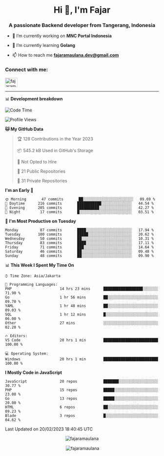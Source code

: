 <h1 align="center">Hi 👋, I'm Fajar</h1>
<h3 align="center">A passionate Backend developer from Tangerang, Indonesia</h3>

<!-- <p align="left"> <img src="https://komarev.com/ghpvc/?username=fajaramaulana&label=Profile%20views&color=0e75b6&style=flat" alt="fajaramaulana" /> </p> -->

- 🔭 I’m currently working on **MNC Portal Indonesia**

- 🌱 I’m currently learning **Golang**

- 📫 How to reach me **fajaramaulana.dev@gmail.com**

<h3 align="left">Connect with me:</h3>
<p align="left">
<a href="https://linkedin.com/in/fajar-agus-maulana-73533a180/" target="blank"><img align="center" src="https://raw.githubusercontent.com/rahuldkjain/github-profile-readme-generator/master/src/images/icons/Social/linked-in-alt.svg" alt="fajaramaulana" height="30" width="40" /></a>
</p>

-------

📊 **Development breakdown**
<!--START_SECTION:waka-->
![Code Time](http://img.shields.io/badge/Code%20Time-910%20hrs%2030%20mins-blue)

![Profile Views](http://img.shields.io/badge/Profile%20Views-0-blue)

**🐱 My GitHub Data** 

> 🏆 128 Contributions in the Year 2023
 > 
> 📦 545.2 kB Used in GitHub's Storage 
 > 
> 🚫 Not Opted to Hire
 > 
> 📜 21 Public Repositories 
 > 
> 🔑 31 Private Repositories  
 > 
**I'm an Early 🐤** 

```text
🌞 Morning       47 commits       ██░░░░░░░░░░░░░░░░░░░░░░░   09.69 % 
🌆 Daytime      216 commits       ███████████░░░░░░░░░░░░░░   44.54 % 
🌃 Evening      205 commits       ██████████░░░░░░░░░░░░░░░   42.27 % 
🌙 Night         17 commits       █░░░░░░░░░░░░░░░░░░░░░░░░   03.51 % 

```
📅 **I'm Most Productive on Tuesday** 

```text
Monday          87 commits       ████░░░░░░░░░░░░░░░░░░░░░   17.94 % 
Tuesday        100 commits       █████░░░░░░░░░░░░░░░░░░░░   20.62 % 
Wednesday       50 commits       ██░░░░░░░░░░░░░░░░░░░░░░░   10.31 % 
Thursday        83 commits       ████░░░░░░░░░░░░░░░░░░░░░   17.11 % 
Friday          71 commits       ███░░░░░░░░░░░░░░░░░░░░░░   14.64 % 
Saturday        46 commits       ██░░░░░░░░░░░░░░░░░░░░░░░   09.48 % 
Sunday          48 commits       ██░░░░░░░░░░░░░░░░░░░░░░░   09.90 % 

```


📊 **This Week I Spent My Time On** 

```text
⌚︎ Time Zone: Asia/Jakarta

💬 Programming Languages: 
PHP                      14 hrs 23 mins      ██████████████████░░░░░░░   71.90 % 
Go                       1 hr 56 mins        ██░░░░░░░░░░░░░░░░░░░░░░░   09.70 % 
YAML                     1 hr 48 mins        ██░░░░░░░░░░░░░░░░░░░░░░░   09.03 % 
SQL                      1 hr 12 mins        █░░░░░░░░░░░░░░░░░░░░░░░░   06.00 % 
Other                    27 mins             ░░░░░░░░░░░░░░░░░░░░░░░░░   02.28 % 

🔥 Editors: 
VS Code                  20 hrs 1 min        █████████████████████████   100.00 % 

💻 Operating System: 
Windows                  20 hrs 1 min        █████████████████████████   100.00 % 

```

**I Mostly Code in JavaScript** 

```text
JavaScript               20 repos            ███████░░░░░░░░░░░░░░░░░░   30.77 % 
PHP                      15 repos            █████░░░░░░░░░░░░░░░░░░░░   23.08 % 
Go                       13 repos            █████░░░░░░░░░░░░░░░░░░░░   20.00 % 
HTML                     6 repos             ██░░░░░░░░░░░░░░░░░░░░░░░   09.23 % 
Blade                    3 repos             █░░░░░░░░░░░░░░░░░░░░░░░░   04.62 % 

```



 Last Updated on 20/02/2023 18:40:45 UTC
<!--END_SECTION:waka-->
<p align="center"><img align="center" src="https://github-readme-stats.vercel.app/api/top-langs?username=fajaramaulana&show_icons=true&locale=en&layout=compact" alt="fajaramaulana" /></p>

<p align="center">&nbsp;<img align="center" src="https://github-readme-stats.vercel.app/api?username=fajaramaulana&show_icons=true&locale=en" alt="fajaramaulana" /></p>
